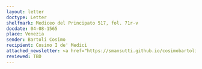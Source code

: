 ```yaml
---
layout: letter
doctype: Letter
shelfmark: Mediceo del Principato 517, fol. 71r-v
docdate: 04-08-1565
place: Venezia
sender: Bartoli Cosimo
recipient: Cosimo I de' Medici
attached_newsletter: <a href="https://smansutti.github.io/cosimobartoli/texts/3079_127/">3079_127</a>
reviewed: TBD
---
```


